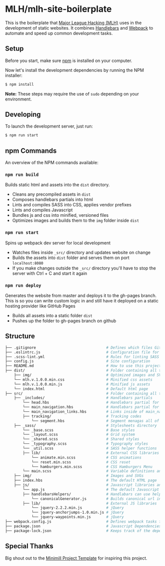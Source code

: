 # MLH/mlh-site-boilerplate

This is the boilerplate that [Major League Hacking (MLH)][mlh] uses in the
development of static websites.  It combines [Handlebars][handlebars] and [Webpack][webpack] to automate and speed up common development tasks.

## Setup

Before you start, make sure [npm][npm-install] is installed on your computer.

Now let's install the development dependencies by running the NPM installer:

```bash
$ npm install
```

**Note:** These steps may require the use of `sudo` depending on your
environment.

## Developing

To launch the development server, just run:

```bash
$ npm run start
```

## npm Commands

An overview of the NPM commands available:

### `npm run build`

Builds static html and assets into the `dist` directory.

 - Cleans any precompiled assets in `dist`
 - Composes handlebars partials into html
 - Lints and compiles SASS into CSS, applies vendor prefixes
 - Lints and compiles Javascript
 - Bundles js and css into minified, versioned files
 - Optimizes images and builds them to the `img` folder inside `dist`

### `npm run start`

Spins up webpack dev server for local development

 - Watches files inside `_src/` directory and updates website on change
 - Builds the assets into `dist` folder and serves them on port `localhost:8080`
 - If you make changes outside the `_src/` directory you'll have to stop the server with Ctrl + C and start it again

### `npm run deploy`

Generates the website from master and deploys it to the gh-pages branch. This is so you can write custom logic in  and still have it deployed on a static hosting provider like GitHub Pages

  - Builds all assets into a static folder `dist`
  - Pushes up the folder to gh-pages branch on github

## Structure

```bash
├── .gitignore                                # Defines which files Git should diregard
├── .eslintrc.js                              # Configuration file for eslint
├── .scss-lint.yml                            # Rules for linting SASS files
├── config.js                                 # Site configuration
├── README.md                                 # How to use this project
├── dist/                                     # Folder containing all the resources for the website
    ├── img/                                  # Optimized images and SVGs
    └── mlh.v.1.0.0.min.css                   # Minified css assets
    └── mlh.v.1.0.0.min.js                    # Minified js assets
    └── index.html                            # Default html page
├── src/                                      # Folder containing all the resources for the website
    ├── _includes/                            # Handlebars partials
        └── head.hbs                          # Handlebars partial for the <head> tag
        └── main_navigation.hbs               # Handlebars partial for the <nav> tag
        └── main_navigation_links.hbs         # Links inside of main_navigation.hbs
        ├── tracking/                         # Tracking codes
            └── segment.hbs                   # Segment menagas all of your different tracking platforms(Facebook, Twitter, Google etc...)
    ├── _sass/                                # Stylesheets directory
        └── _base.scss                        # Base styles
        └── _layout.scss                      # Grid system
        └── _shared.scss                      # Shared styles
        └── _typography.scss                  # Typography styles
        └── _util.scss                        # SASS helper functions
        ├── lib/                              # External CSS libraries
            └── animate.min.scss              # CSS animations
            └── reset.min.scss                # CSS reset
            └── hamburgers.min.scss           # CSS Hamburgers Menu
        └── main.scss                         # Variable definitions and list of SASS partials to compile
    ├── img/                                  # Images and SVGs
    ├── index.hbs                             # The default HTML page
    ├── js/                                   # Javascript libraries and scripts
        └── app.js                            # The default Javascript file
        ├── handlebarsHelpers/                # Handlabars can use helper methods in templates
            └── canonicalGenerator.js         # Builds canonical url index.hbs
        ├── lib/                              # External JS libraries
            └── jquery-2.2.2.min.js           # jQuery
            └── jquery-anchorjumps-1.0.min.js # jQuery
            └── jquery-waypoints.min.js       # jQuery
├── webpack.config.js                         # Defines webpack tasks for development
├── package.json                              # Javascript Dependencies
├── package-lock.json                         # Keeps track of the dependency tree
```

## Special Thanks

Big shout out to the [Minimill Project Template](https://github.com/minimill/project-template)
for inspiring this project.

[mlh]: http://mlh.io
[github-pages]: https://pages.github.com
[npm-install]: https://nodejs.org/en/download/
[webpack]: https://webpack.js.org/
[handlebars]: https://handlebarsjs.com/
